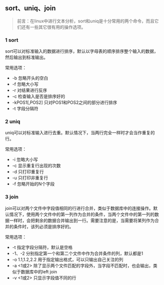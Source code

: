 ## sort、uniq、join

> 前言：在linux中进行文本分析，sort和uniq是十分常用的两个命令，而且它们还有一些其它很有用的操作选项。

### 1 sort

sort可以对标准输入的数据进行排序，默认以字母表的顺序排序整个输入的数据，然后输出到标准输出。

常用选项：

* -b 忽略开头的空白
* -f 忽略大小写
* -r 对结果进行反序
* -c 检查输入是否是排序好的
* -kPOS1[,POS2] 只对POS1和POS2之间的部分进行排序
* -t 字段分隔符

### 2 uniq

uniq可以对标准输入进行去重。默认情况下，当两行完全一样时才会当作重复的行。

常用选项：

* -i 忽略大小写
* -c 显示重复行出现的次数
* -d 只打印重复行
* -u 只打印非重复行
* -f 忽略开始的N个字段

### 3 join

join可以对两个文件中字段值相同的行进行合并，类似于数据库中的连接操作。默认情况下，使用两个文件中的第一列作为合并的条件，当两个文件中的第一列的数据一样时，会把剩余的数据合并输出到一行。需要注意的是，当需要将某列作为合并的条件时，该列必须是排序好的。

常用选项：

* -t 指定字段分隔符，默认是空格
* -1、-2 分别指定第一个和第二个文件中作为合并条件的列，默认都是1
* -o 1.1,1.2,2.2 用于指定输出格式，可以只输出自己关注的列
* -a <1或2> 除了显示两个文件匹配的字段外，当字段不匹配时，也会输出，类似于数据库中的left join
* -v <1或2> 只显示字段值不同的行